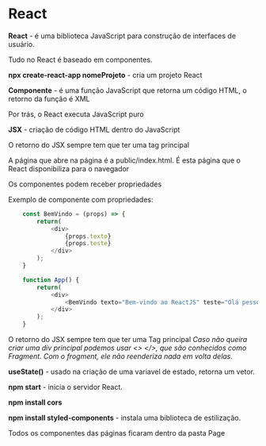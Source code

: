 # React

**React** - é uma biblioteca JavaScript para construção de interfaces de usuário.

Tudo no React é baseado em componentes.

**npx create-react-app nomeProjeto** - cria um projeto React

**Componente** - é uma função JavaScript que retorna um código HTML, o retorno da função é XML

Por trás, o React executa JavaScript puro

**JSX** - criação de código HTML dentro do JavaScript

O retorno do JSX sempre tem que ter uma tag principal

A página que abre na página é a public/index.html. É esta página que o React disponibiliza para o navegador

Os componentes podem receber propriedades

Exemplo de componente com propriedades:
```javascript {.line-numbers}
    const BemVindo = (props) => {
        return(
            <div> 
                {props.texto}
                {props.teste}
            </div>
        ); 
    }

    function App() {
        return(
            <div>
                <BemVindo texto="Bem-vindo ao ReactJS" teste="Olá pessoal">
            </div>
        );
    }
```

O retorno do JSX sempre tem que ter uma Tag principal
_Caso não queira criar uma div principal podemos usar <> </>, que são conhecidos como Fragment. Com o frogment, ele não reenderiza nada em volta delas._

**useState()** - usado na criação de uma variavel de estado, retorna um vetor.

**npm start** - inicia o servidor React.

**npm install cors**

**npm install styled-components** - instala uma biblioteca de estilização.

Todos os componentes das páginas ficaram dentro da pasta Page